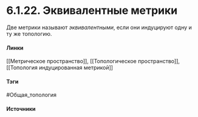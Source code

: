 # 6.1.22. Эквивалентные метрики
Две метрики называют *эквивалентными*, если они индуцируют одну и ту же топологию.
#### Линки
 [[Метрическое пространство]],
 [[Топологическое пространство]],
 [[Топология индуцированная метрикой]]
#### Тэги
 #Общая_топология 
#### Источники
 